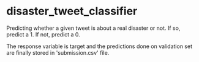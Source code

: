 # disaster_tweet_classifier
Predicting whether a given tweet is about a real disaster or not. If so, predict a 1. If not, predict a 0.

The response variable is target and the predictions done on validation set are finally stored in 'submission.csv' file. 
